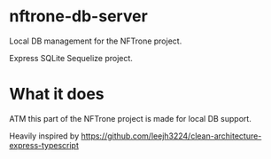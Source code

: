 # nftrone-db-server
Local DB management for the NFTrone project.

Express SQLite Sequelize project.

# What it does
ATM this part of the NFTrone project is made for local DB support.

Heavily inspired by 
https://github.com/leejh3224/clean-architecture-express-typescript
